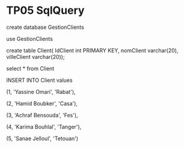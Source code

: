 # TP05 SqlQuery
create database GestionClients

use GestionClients

create table Client(
IdClient int PRIMARY KEY,
nomClient varchar(20),
villeClient varchar(20));

select * from Client

INSERT INTO Client values

(1, 'Yassine Omari', 'Rabat'),

(2, 'Hamid Boubker', 'Casa'),

(3, 'Achraf Bensouda', 'Fes'),

(4, 'Karima Bouhlal', 'Tanger'),

(5, 'Sanae Jelloul', 'Tetouan')
